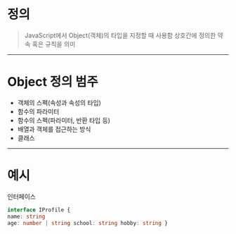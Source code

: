 # 정의

>JavaScript에서 Object(객체)의 타입을 지정할 때 사용함
>상호간에 정의한 약속 혹은 규칙을 의미

---
# Object 정의 범주

- 객체의 스펙(속성과 속성의 타입)
- 함수의 파라미터
- 함수의 스펙(파라미터, 반환 타입 등)
- 배열과 객체를 접근하는 방식
- 클래스

---
# 예시

인터페이스
```typescript
interface IProfile { 
name: string 
age: number | string school: string hobby: string }
```